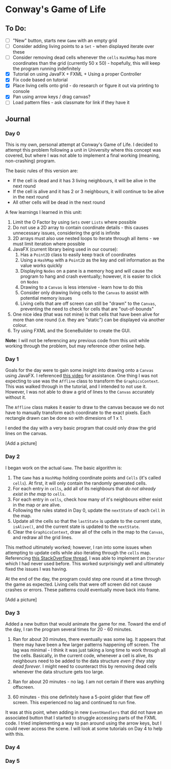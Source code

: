 # Conway's Game of Life

## To Do:
- [ ] "New" button, starts new `Game` with an empty grid
- [ ] Consider adding living points to a `Set` - when displayed iterate over these
- [ ] Consider removing dead cells whenever the `cells` `HashMap` has more coordinates than the grid (currently 50 x 50) - hopefully, this will keep the program running indefinitely
- [x] Tutorial on using JavaFX + FXML + Using a proper Controller
- [x] Fix code based on tutorial
- [x] Place living cells onto grid - do research or figure it out via printing to console
- [x] Pan using arrow keys / drag canvas?
- [ ] Load pattern files - ask classmate for link if they have it

## Journal

### Day 0
This is my own, personal attempt at Conway's Game of Life. I decided to attempt this problem following a unit in University where this concept was covered, but where I was not able to implement a final working (meaning, non-crashing) program.

The basic rules of this version are:
- If the cell is dead and it has 3 living neighbours, it will be alive in the next round
- If the cell is alive and it has 2 or 3 neighbours, it will continue to be alive in the next round
- All other cells will be dead in the next round 

A few learnings I learned in this unit:
1. Limit the O Factor by using `Sets` over `Lists` where possible
2. Do not use a 2D array to contain coordinate details - this causes unnecessary issues, considering the grid is infinite
3. 2D arrays must also use nested loops to iterate through all items - we must limit iteration where possible
4. JavaFX (current library being used in our course):
	1. Has a `Point2D` class to easily keep track of coordinates
	2. Using a `HashMap` with a `Point2D` as the key and cell information as the value works quickly
	3. Displaying `Nodes` on a pane is a memory hog and will cause the program to hang and crash eventually; however, it is easier to click on `Nodes`
	4. Drawing to a `Canvas` is less intensive - learn how to do this
	5. Consider only drawing living cells to the `Canvas` to assist with potential memory issues
	6. Living cells that are off screen can still be "drawn" to the `Canvas`, preventing the need to check for cells that are "out-of-bounds"
5. One nice idea (that was not mine) is that cells that have been alive for more than one round (i.e. they are "static") can be displayed via another colour.
6. Try using FXML and the SceneBuilder to create the GUI.

**Note:** I will not be referencing any previous code from this unit while working through the problem, but may reference other online help.

### Day 1
Goals for the day were to gain some insight into drawing onto a `Canvas` using JavaFX. I referenced [this video](https://www.youtube.com/watch?v=_NvD0WzKTC8) for assistance. One thing I was not expecting to use was the `Affline` class to transform the `GraphicsContext`. This was walked through in the tutorial, and I intended to not use it. However, I was not able to draw a grid of lines to the `Canvas` accurately without it. 

The `Affline` class makes it easier to draw to the canvas because we do not have to manually transform each coordinate to the exact pixels. Each rectangle drawn can be done so with dimesions of 1 x 1.

I ended the day with a very basic program that could only draw the grid lines on the canvas.

[Add a picture]

### Day 2
I began work on the actual `Game`. The basic algorithm is:
1. The `Game` has a `HashMap` holding coordinate points and `Cells` (it's called `cells`). At first, it will only contain the randomly generated cells.
2. For each entry in `cells`, add all of its neighbours that *do not already exist in the map* to `cells`.
3. For each entry in `cells`, check how many of it's neighbours either exist in the map or are alive.
4. Following the rules stated in Day 0, update the `nextState` of each `Cell` in the map.
5. Update all the cells so that the `lastState` is update to the current state, `isAlive()`, and the current state is updated to the `nextState`.
6. Clear the `GraphicsContext`, draw all of the cells in the map to the `Canvas`, and redraw all the grid lines.

This method ultimately worked; however, I ran into some issues when attempting to update cells while also iterating through the `cells` map. Referencing [this StackOverflow thread](https://stackoverflow.com/questions/26494197/java-util-concurrentmodificationexception-when-removing-elements-from-a-hashmap), I was able to implement an `Iterator` which I had never used before. This worked surprisingly well and ultimately fixed the issues I was having.

At the end of the day, the program could step one round at a time through the game as expected. Living cells that were off screen did not cause crashes or errors. These patterns could eventually move back into frame.

[Add a picture]

### Day 3
Added a new button that would animate the game for me. Toward the end of the day, I ran the program several times for 20 - 60 minutes.

1. Ran for about 20 minutes, there eventually was some lag. It appears that there may have been a few larger patterns happening off screen. The lag was minimal - I think it was just taking a long time to work through all the cells. Basically, in the current code, whenever a cell is alive, its neighbours need to be added to the data structure *even if they stay dead forever*. I might need to counteract this by removing dead cells whenever the data structure gets too large.

2. Ran for about 20 minutes - no lag. I am not certain if there was anything offscreen.

3. 60 minutes - this one definitely have a 5-point glider that flew off screen. This experienced no lag and continued to run fine.

It was at this point, when adding in new `EventHandlers` that did not have an associated button that I started to struggle accessing parts of the FXML code. I tried implementing a way to pan around using the arrow keys, but I could never access the scene. I will look at some tutorials on Day 4 to help with this.

### Day 4


### Day 5
